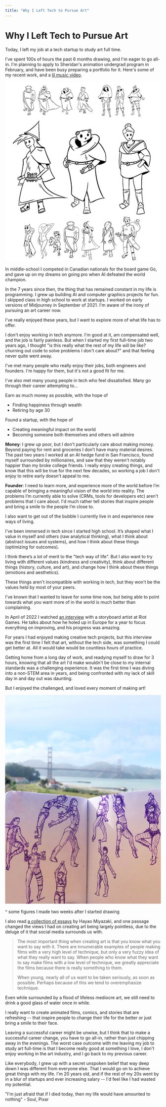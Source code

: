 ```yaml
---
title: "Why I Left Tech to Pursue Art"
---
```


# Why I Left Tech to Pursue Art
Today, I left my job at a tech startup to study art full time.

I've spent 100s of hours the past 6 months drawing, and I'm eager to go all-in. I'm planning to apply to Sheridan's animation undergrad program in February, and have been busy preparing a portfolio for it. Here's some of my recent work, and a [lil music video](https://twitter.com/LiamHinzman/status/1589660449271959552?s=20&t=svNe1i7jQQbYhdQahR1WVg).

![](../img/art-home-school/character-design-1/characters-final.jpeg)

In middle-school I competed in Canadian nationals for the board game Go, and gave up on my dreams on going pro when AI defeated the world champion.

In the 7 years since then, the thing that has remained constant in my life is programming. I grew up building AI and computer graphics projects for fun. I skipped class in high school to work at startups. I worked on early versions of Midjourney in September of 2021. I'm aware of the irony of pursuing an art career now.

I've really enjoyed these years, but I want to explore more of what life has to offer.

I don't enjoy working in tech anymore. I'm good at it, am compensated well, and the job is fairly painless. But when I started my first full-time job two years ago, I thought "is this really what the rest of my life will be like? churning out code to solve problems I don't care about?" and that feeling never quite went away.

I've met many people who really enjoy their jobs, both engineers and founders. I'm happy for them, but it's not a good fit for me.

I've also met many young people in tech who feel dissatisfied. Many go through their career attempting to...

Earn as much money as possible, with the hope of
- Finding happiness through wealth
- Retiring by age 30

Found a startup, with the hope of
- Creating meaningful impact on the world
- Becoming someone both themselves and others will admire

**Money**: I grew up poor, but I don't particularly care about making money. Beyond paying for rent and groceries I don’t have many material desires. The past two years I worked at an AI hedge fund in San Francisco, found myself surrounded by millionaires, and saw that they weren't notably happier than my broke college friends. I really enjoy creating things, and know that this will be true for the next few decades, so working a job I don't enjoy to retire early doesn't appeal to me.

**Founder**: I need to learn more, and experience more of the world before I’m capable of bringing a meaningful vision of the world into reality. The problems I’m currently able to solve (CRMs, tools for developers etc) aren't problems that I care about. I'd much rather tell stories that inspire people and bring a smile to the people I’m close to.

I also want to get out of the bubble I currently live in and experience new ways of living.

I've been immersed in tech since I started high school. It’s shaped what I value in myself and others (raw analytical thinking), what I think about (abstract issues and systems), and how I think about these things (optimizing for outcomes).

I think there’s a lot of merit to the "tech way of life". But I also want to try living with different values (kindness and creativity), think about different things (history, culture, and art), and change how I think about these things (emotions and aesthetics).

These things aren't incompatible with working in tech, but they won't be the values held by most of your peers.

I've known that I wanted to leave for some time now, but being able to point towards what you want more of in the world is much better than complaining.

In April of 2022 I watched [an interview](https://youtu.be/XbmVKmAA2XU) with a storyboard artist at Riot Games. He talks about how he holed up in Europe for a year to focus everything on improving, and his progress was amazing.

For years I had enjoyed making creative tech projects, but this interview was the first time I felt that art, without the tech side, was something I could get better at. All it would take would be countless hours of practice.

Getting home from a long day of work, and readying myself to draw for 3 hours, knowing that all the art I'd make wouldn't be close to my internal standards was a challenging experience. It was the first time I was diving into a non-STEM area in years, and being confronted with my lack of skill day in and day out was daunting.

But I enjoyed the challenged, and loved every moment of making art!

![](../img/art-home-school/figures-gg-bridge.jpg)

^ some figures I made two weeks after I started drawing

I also read [a collection of essays](https://www.goodreads.com/book/show/6342111-starting-point) by Hayao Miyazaki, and one passage changed the views I had on creating art being largely pointless, due to the deluge of it that social media surrounds us with.


> The most important thing when creating art is that you know what you want to say with it. There are innumerable examples of people making films with a very high level of technique, but only a very fuzzy idea of what they really want to say. When people who know what they want to say make films with a low level of technique, we greatly appreciate the films because there is really something to them.
> 
> When young, nearly all of us want to be taken seriously, as soon as possible. Perhaps because of this we tend to overemphasize technique.

Even while surrounded by a flood of lifeless mediocre art, we still need to drink a good glass of water once in while.

I really want to create animated films, comics, and stories that are refreshing -- that inspire people to change their life for the better or just bring a smile to their face.

Leaving a successful career might be unwise, but I think that to make a successful career change, you have to go all-in, rather than just chipping away in the evenings. The worst case outcome with me leaving my job to study art full-time is that I become really good at something I love, I don't enjoy working in the art industry, and I go back to my previous career.

Like everybody, I grew up with a secret unspoken belief that way deep down I was different from everyone else. That I would go on to achieve great things with my life. I'm 20 years old, and if the rest of my 20s went by in a blur of startups and ever increasing salary -- I'd feel like I had wasted my potential.

"I'm just afraid that if I died today, then my life would have amounted to nothing" - Soul, Pixar


